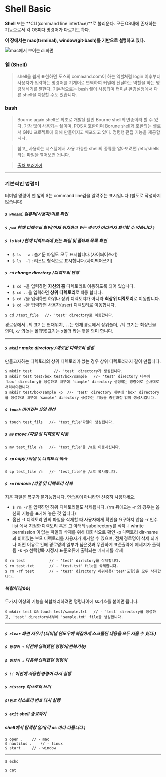 # Shell Basic

**Shell** 또는 **CLI(command line interface)**로 불리운다.
모든 OS내에 존재하는 기능으로서 각 OS마다 명령어가 다르기도 하다.

**이 장에서는 mac(terminal), window(git-bash)를 기반으로 설명하고 있다.**

![mac에서 보이는 cli화면](./img/cli_shell.png)

### 쉘 (Shell)
> shell을 쉽게 표현하면 도스의 command.com이 하는 역할처럼 login 이후부터 사용자가 입력하는 명령어를 기계어로 변역하여 커널에 전달하는 역할을 하는 명령해석기를 말한다. 기본적으로는 bash 쉘이 사용되며 터미널 환경설정에서 다른 shell을 지정할 수도 있습니다.  

### bash
>   Bourne again shell은 최초로 개발된 쉘인 Bourne shell의 변종이라 할 수 있다. 가장 많이 사용되는 쉘이며, POSIX 호환이며 Borune shell과 호환되는 쉘로서 GNU 프로젝트에 의해 만들어지고 배포되고 있다. 명령행 편집 기능을 제공합니다.

> 참고_ 사용하는 시스템에서 사용 가능한 shell의 종류를 알아보려면 /etc/shells라는 파일을 열어보면 됩니다.

> [출처 보러가기](http://serapims.tistory.com/entry/OSX-%ED%84%B0%EB%AF%B8%EB%84%90-%EB%AA%85%EB%A0%B9%EC%96%B4)



---

### 기본적인 명령어

터미널 명령어 맨 앞의 $는 command line임을 알려주는 표시입니다.(별도로 작성하지 않습니다)

##### `$ whoami` 컴퓨터(사용자)이름 확인

##### `$ pwd` 현재 디렉토리 확인(현재 위치하고 있는 경로가 어디인지 확인할 수 있습니다.)
##### `$ ls` list /현재 디렉토리에 있는 파일 및 폴더의 목록 확인
* `$ ls  -a` : 숨겨둔 파일도 모두 표시합니다.(사이띄어쓰기)
* `$ ls  -l` : 리스트 형식으로 표시합니다.(사이띄어쓰기)

##### `$ cd` change directory /디렉토리 변경
- `$ cd ~`을 입력하면 **자신의 홈** 디렉토리로 이동하도록 되어 있습니다.
- `$ cd ..`을 입력하면 **상위 디렉토리**로 이동 합니다.
- `$ cd /`을 입력하면 하위나 상위 디렉토리가 아니라 **최상위 디렉토리**로 이동합니다.
- `$ cd ~`을 입력하면 사용자(user) 디렉토리로 이동합니다. 
```shell
$ cd /test_file   //- 'test' directory로 이동합니다.
```
경로상에서 `.`의 표기는 현재위치, `..`는 현재 경로에서 상위폴더, `/`의 표기는 최상단을 의미, `x/` 의(x는 폴더명)표기는  x폴더 라는 뜻을 의미 합니다.

---

##### `$ mkdir` make directory /새로운 디렉토리 생성

 만들고자하는 디렉토리의 상위 디렉토리가 없는 경우 상위 디렉토리까지 같이 만듭니다. 

```shell
$ mkdir test		  //- 'test' directory가 생성됩니다.
$ mkdir test test/box test/box/sample	//- 'test' directory 내부에 'box' directory를 생성하고 내부에 'sample' directory 생성하는 명령어로 순서대로 처리해야합니다.
$ mkdir test/box/sample -p	//- 'test' directory 내부에 'box' directory를 생성하고 내부에 'sample' directory 생성하는 기능을 중간과정 없이 생성시킵니다.
```
##### `$ touch` 비어있는 파일 생성
```shell
$ touch test_file 	//- 'test_file'파일이 생성됩니다.
```
##### `$ mv` move /파일 및 디렉토리 이동

```shell
$ mv test_file /a	//- 'test_file'을 /a로 이동시킵니다.
```
##### `$ cp` copy /파일 및 디렉토리 복사
```shell
$ cp test_file /a	//-	'test_file'을 /a로 복사합니다.
```
##### `$ rm` remove /파일 및 디렉토리 삭제
지운 파일은 복구가 불가능합니다. 연습용이 아니라면 신중히 사용하세요.

- `$ rm -r`을 입력하면 하위 디렉토리들도 삭제됩니다. (rm  뒤에오는 -r 의 경우는 옵션의 기능을 표기해 놓은 것 입니다)
- 옵션 
  -f 디렉토리 안의 파일을 삭제할 때 사용자에게 확인을 요구하지 않음 
  -r 인수 list 에서 지정한 디렉토리 혹은 그 아래의 subdirectory를 삭제 
  -i whrite permission 이 없는 파일의 삭제를 위해 대화식으로 확인 
  -p 디렉토리 dir-name과 비어있는 부모 디렉토리를 사용자가 제거할 수 있으며, 전체 경로명이 삭제 되거나 어떤 이유로 인해 경로명의 일부가 남은것과 무관하게 표준출력에 메세지가 출력됨 
  -s -p 선택항목 지정시 표준오류에 출력되는 메시지를 삭제 

```shell
$ rm test			// - 'test' directory를 삭제합니다.
$ rm test.txt		// - 'test.tst' file을 삭제합니다.
$ rm -rf test		// - 'test' directory 하위내용('test'포함)을 모두 삭제합니다.
```
##### 복합처리(&&)

두가지 이상의 기능을 복합처리하려면 명령사이에 `&&`기호를 붙이면 됩니다.

```shell
$ mkdir test && touch test/sample.txt	// - 'test' directory를 생성하고, 'test' directory내부에 'sample.txt' file을 생성합니다.
```



---



##### `$ clear` 화면 지우기 (터미널 윈도우에 복잡하게 스크롤된 내용을 모두 지울 수 있다.)
##### `$ 방향키 ↑` 이전에 입력했던 명령어(반복가능)

##### `$ 방향키 ↓` 다음에 입력했던 명령어

##### `$ !!` 이전에 사용한 명령어 다시 실행

##### `$ history` 히스토리 보기

##### `$!번호` 히스토리 번호 다시 실행

##### `$ exit` shell 종료하기

##### shell에서 탐색창 열기(각 os 마다 다릅니다.)

```shell
$ open .	// - mac
$ nautilus . 	// - linux
$ start . 	// - window
```

---

`$ echo`

`$ cat`

